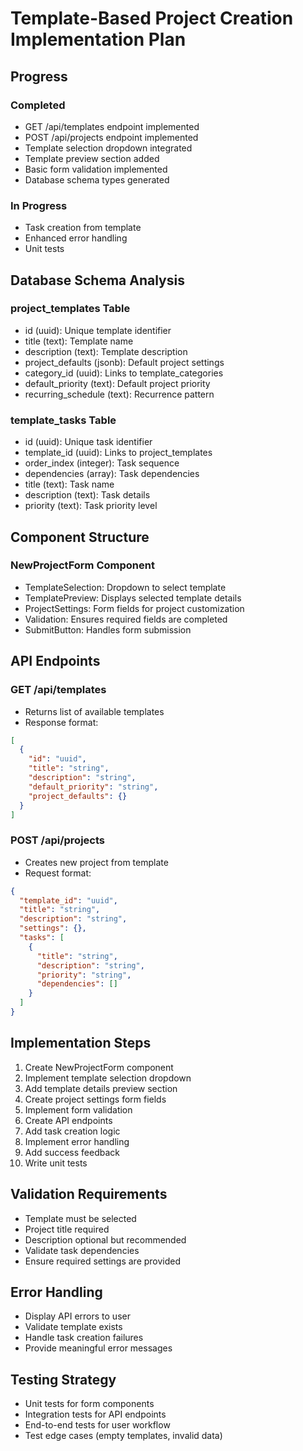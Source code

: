 # Template-Based Project Creation Implementation Plan

## Progress

### Completed
- GET /api/templates endpoint implemented
- POST /api/projects endpoint implemented
- Template selection dropdown integrated
- Template preview section added
- Basic form validation implemented
- Database schema types generated

### In Progress
- Task creation from template
- Enhanced error handling
- Unit tests


## Database Schema Analysis

### project_templates Table
- id (uuid): Unique template identifier
- title (text): Template name
- description (text): Template description
- project_defaults (jsonb): Default project settings
- category_id (uuid): Links to template_categories
- default_priority (text): Default project priority
- recurring_schedule (text): Recurrence pattern

### template_tasks Table
- id (uuid): Unique task identifier
- template_id (uuid): Links to project_templates
- order_index (integer): Task sequence
- dependencies (array): Task dependencies
- title (text): Task name
- description (text): Task details
- priority (text): Task priority level

## Component Structure

### NewProjectForm Component
- TemplateSelection: Dropdown to select template
- TemplatePreview: Displays selected template details
- ProjectSettings: Form fields for project customization
- Validation: Ensures required fields are completed
- SubmitButton: Handles form submission

## API Endpoints

### GET /api/templates
- Returns list of available templates
- Response format:
```json
[
  {
    "id": "uuid",
    "title": "string",
    "description": "string",
    "default_priority": "string",
    "project_defaults": {}
  }
]
```

### POST /api/projects
- Creates new project from template
- Request format:
```json
{
  "template_id": "uuid",
  "title": "string",
  "description": "string",
  "settings": {},
  "tasks": [
    {
      "title": "string",
      "description": "string",
      "priority": "string",
      "dependencies": []
    }
  ]
}
```

## Implementation Steps

1. Create NewProjectForm component
2. Implement template selection dropdown
3. Add template details preview section
4. Create project settings form fields
5. Implement form validation
6. Create API endpoints
7. Add task creation logic
8. Implement error handling
9. Add success feedback
10. Write unit tests

## Validation Requirements
- Template must be selected
- Project title required
- Description optional but recommended
- Validate task dependencies
- Ensure required settings are provided

## Error Handling
- Display API errors to user
- Validate template exists
- Handle task creation failures
- Provide meaningful error messages

## Testing Strategy
- Unit tests for form components
- Integration tests for API endpoints
- End-to-end tests for user workflow
- Test edge cases (empty templates, invalid data)
